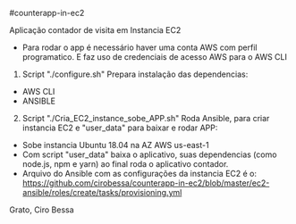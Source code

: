 #counterapp-in-ec2

Aplicação contador de visita em Instancia EC2
 - Para rodar o app é necessário haver uma conta AWS com perfil programatico. E faz uso de credenciais de acesso AWS para o AWS CLI
 

1)    Script "./configure.sh" Prepara instalação das dependencias:

 -   AWS CLI
 -   ANSIBLE

2)    Script "./Cria_EC2_instance_sobe_APP.sh" Roda Ansible, para criar instancia EC2 e "user_data" para baixar e rodar APP:

 -   Sobe instancia Ubuntu 18.04 na AZ AWS us-east-1
 -   Com script "user_data" baixa o aplicativo, suas dependencias (como node.js, npm e yarn) ao final roda o aplicativo contador.
 -   Arquivo do Ansible com as configurações da instancia EC2 é o:
 https://github.com/cirobessa/counterapp-in-ec2/blob/master/ec2-ansible/roles/create/tasks/provisioning.yml
 
 
 Grato,
 Ciro Bessa
